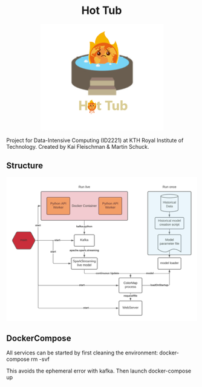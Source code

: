 <div align="center">

# Hot Tub

![hot tub logo](/media/logo.png "Hot Tub Logo")

</div>



Project for Data-Intensive Computing (ID2221) at KTH Royal Institute of
Technology. Created by Kai Fleischman & Martin Schuck.

## Structure
![hot tub structure](/media/hot_tub.jpeg "Hot Tub internal structure")

## DockerCompose

All services can be started by first cleaning the environment:
docker-compose rm -svf

This avoids the ephemeral error with kafka. Then launch
docker-compose up
